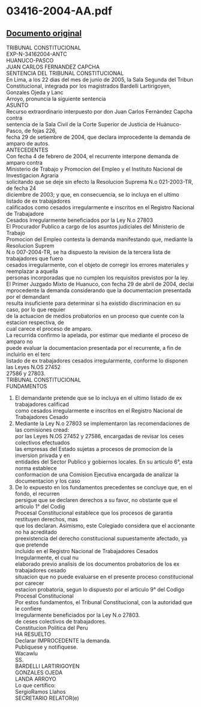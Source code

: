
03416-2004-AA.pdf
=================
  
[Documento original](https://tc.gob.pe/jurisprudencia/2006/03416-2004-AA.pdf)  
---  
TRIBUNAL CONSTITUCIONAL  
EXP-N-34162004-ANTC  
HUANUCO-PASCO  
JUAN CARLOS FERNANDEZ CAPCHA  
SENTENCIA DEL TRIBUNAL CONSTITUCIONAL  
En Lima, a los 22 dias del mes de junio de 2005, la Sala Segunda del Tribun  
Constitucional, integrada por los magistrados Bardelli Lartirigoyen, Gonzales Ojeda y Lanc  
Arroyo, pronuncia la siguiente sentencia  
ASUNTO  
Recurso extraordinario interpuesto por don Juan Carlos Fernàndez Capcha contra  
sentencia de la Sala Civil de la Corte Superior de Justicia de Huànuco-Pasco, de fojas 226,  
fecha 29 de setiembre de 2004, que declara improcedente la demanda de amparo de autos.  
ANTECEDENTES  
Con fecha 4 de febrero de 2004, el recurrente interpone demanda de amparo contra  
Ministerio de Trabajo y Promocion del Empleo y el Instituto Nacional de Investigacion Agraria  
solicitando que se deje sin efecto la Resolucion Suprema N.o 021-2003-TR, de fecha 24  
diciembre de 2003; y que, en consecuencia, se lo incluya en el ultimo listado de ex trabajadores  
calificados como cesados irregularmente e inscritos en el Registro Nacional de Trabajadore  
Cesados Irregularmente beneficiados por la Ley N.o 27803  
El Procurador Publico a cargo de los asuntos judiciales del Ministerio de Trabajo  
Promocion del Empleo contesta la demanda manifestando que, mediante la Resolucion Suprem  
N.o 007-2004-TR, se ha dispuesto la revision de la tercera lista de trabajadores que fuero  
cesados irregularmente, con el objeto de corregir los errores materiales y reemplazar a aquella  
personas incorporadas que no cumplen los requisitos previstos por la ley.  
El Primer Juzgado Mixto de Huanuco, con fecha 29 de abril de 2004, declai  
mprocedente la demanda considerando que la documentacion presentada por el demandant  
resulta insuficiente para determinar si ha existido discriminacion en su caso, por lo que requier  
de la actuacion de medios probatorios en un proceso que cuente con la estacion respectiva, de  
cual carece el proceso de amparo.  
La recurrida confirmo la apelada, por estimar que mediante el proceso de amparo no  
puede evaluar la documentacion presentada por el recurrente, a fin de incluirlo en el terc  
listado de ex trabajadores cesados irregularmente, conforme lo disponen las Leyes N.OS 27452  
27586 y 27803.  
TRIBUNAL CONSTITUCIONAL  
FUNDAMENTOS  
1. El demandante pretende que se lo incluya en el ultimo listado de ex trabajadores calificad  
como cesados irregularmente e inscritos en el Registro Nacional de Trabajadores Cesado  
2. Mediante la Ley N.o 27803 se implementaron las recomendaciones de las comisiones cread:  
por las Leyes N.OS 27452 y 27586, encargadas de revisar los ceses colectivos efectuados  
las empresas del Estado sujetas a procesos de promocion de la inversion privada y en  
entidades del Sector Publico y gobiernos locales. En su articulo 6°, esta norma establece  
conformacion de una Comision Ejecutiva encargada de analizar la documentacion y los caso  
3. De lo expuesto en los fundamentos precedentes se concluye que, en el fondo, el recurren  
persigue que se declaren derechos a su favor, no obstante que el articulo 1° del Codig  
Procesal Constitucional establece que los procesos de garantia restituyen derechos, mas  
que los declaran. Asimismo, este Colegiado considera que el accionante no ha acreditado  
preexistencia del derecho constitucional supuestamente afectado, ya que pretende  
incluido en el Registro Nacional de Trabajadores Cesados Irregularmente, el cual nu  
elaborado previo analisis de los documentos probatorios de los ex trabajadores cesado  
situacion que no puede evaluarse en el presente proceso constitucional por carecer  
estacion probatoria, segun lo dispuesto por el articulo 9° del Codigo Procesal Constitucional  
Por estos fundamentos, el Tribunal Constitucional, con la autoridad que le confiere  
Irregularmente beneficiados por la Ley N.o 27803.  
de ceses colectivos de trabajadores.  
Constitucion Politica del Peru  
HA RESUELTO  
Declarar IMPROCEDENTE la demanda.  
Publiquese y notifiquese.  
Wacawlu  
SS.  
BARDELLI LARTIRIGOYEN  
GONZALES OJEDA  
LANDA ARROYO  
Lo que certifico:  
SergioRamos Llahos  
SECRETARIO RELATOR(e)